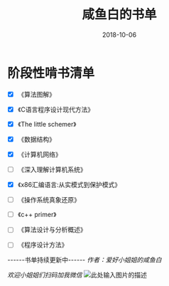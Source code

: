 ﻿---
title: '咸鱼白的书单'
date: 2018-10-06 
tags: [书单]
---
# **阶段性啃书清单**
- [x] 《算法图解》
- [x] 《C语言程序设计现代方法》
- [x] 《The little schemer》
- [x] 《数据结构》
- [x] 《计算机网络》
- [ ] 《深入理解计算机系统》
- [x] 《x86汇编语言:从实模式到保护模式》
- [ ] 《操作系统真象还原》
- [ ] 《c++ primer》
- [ ] 《算法设计与分析概述》
- [ ] 《程序设计方法》


  <!--more-->
------书单持续更新中------
*作者：爱好小姐姐的咸鱼白*

*欢迎小姐姐们扫码加我微信*
![此处输入图片的描述][2]

  [2]: http://xclwt-blog-image.oss-cn-hangzhou.aliyuncs.com/18-10-1/80219838.jpg



